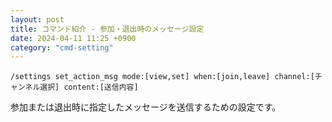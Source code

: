 ```yaml
---
layout: post
title: コマンド紹介 - 参加・退出時のメッセージ設定
date: 2024-04-11 11:25 +0900
category: "cmd-setting"
---
```


`/settings set_action_msg mode:[view,set] when:[join,leave] channel:[チャンネル選択] content:[送信内容]`

参加または退出時に指定したメッセージを送信するための設定です。
